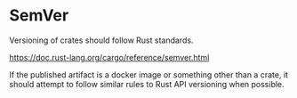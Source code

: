 # SemVer

Versioning of crates should follow Rust standards.

<https://doc.rust-lang.org/cargo/reference/semver.html>

If the published artifact is a docker image or something other than a crate,
it should attempt to follow similar rules to Rust API versioning 
when possible.

